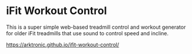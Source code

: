 # iFit Workout Control

This is a super simple web-based treadmill control and workout generator for older iFit treadmills that use sound to control speed and incline.

https://arktronic.github.io/ifit-workout-control/
